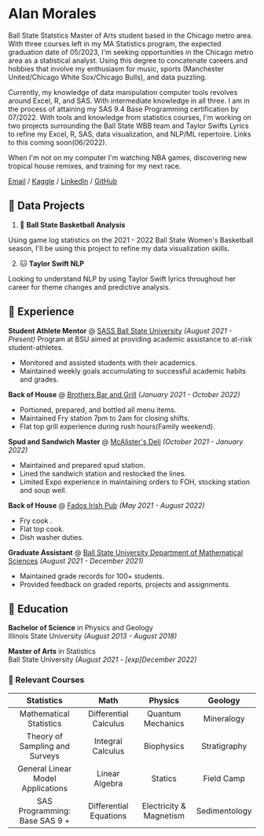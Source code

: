 
# Alan Morales


Ball State Statstics Master of Arts student based in the Chicago metro area. With three courses left in my MA Statistics program, the expected graduation date of 05/2023, I'm seeking opportunities in the Chicago metro area as a statistical analyst. Using this degree to concatenate careers and hobbies that involve my enthusiasm for music, sports (Manchester United/Chicago White Sox/Chicago Bulls), and data puzzling. 

Currently, my knowledge of data manipulation computer tools revolves around Excel, R, and SAS. With intermediate knowledge in all three. I am in the process of attaining my SAS 9.4 Base Programming certification by 07/2022. With tools and knowledge from statistics courses, I'm working on two projects surrounding the Ball State WBB team and Taylor Swifts Lyrics to refine my Excel, R, SAS, data visualization, and NLP/ML repertoire. Links to this coming soon(06/2022).

When I'm not on my computer I'm watching NBA games, discovering new tropical house remixes, and training for my next race.


[Email](mailto:atsmoral13@protonmail.ch) / [Kaggle](https://www.kaggle.com/alanmorales) / [LinkedIn](www.linkedin.com/in/amorales13
) / [GitHub](https://github.com/aswift13)

## 📘 Data Projects

1. 🏀 **Ball State Basketball Analysis**

Using game log statistics on the 2021 - 2022 Ball State Women's Basketball season, I'll be using this project to refine my data visualization skills. 

2. 🐱 **Taylor Swift NLP** 

Looking to understand NLP by using Taylor Swift lyrics throughout her career for theme changes and predictive analysis. 


## 💼  Experience

**Student Athlete Mentor** @ [SASS Ball State University](https://www.bsu.edu/about/administrativeoffices/sass) _(August 2021 - Present)_
Program at BSU aimed at providing academic assistance to at-risk student-athletes.

- Monitored and assisted students with their academics.
- Maintained weekly goals accumulating to successful academic habits and grades.  

**Back of House** @ [Brothers Bar and Grill](https://www.brothersbar.com/muncie) _(January 2021 - October 2022)_

- Portioned, prepared, and bottled all menu items. 
- Maintained Fry station 7pm to 2am for closing shifts. 
- Flat top grill experience during rush hours(Family weekend).  

**Spud and Sandwich Master** @ [McAlister's Deli](https://locations.mcalistersdeli.com/in/muncie/600-e-mcgalliard-rd) _(October 2021 - January 2022)_

- Maintained and prepared spud station. 
- Lined the sandwich station and restocked the lines.
- Limited Expo experience in maintaining orders to FOH, stocking station and soup well. 

**Back of House** @ [Fados Irish Pub](https://fadoirishpub.com/chicago/) _(May 2021 - August 2022)_ 

- Fry cook .
- Flat top cook.
- Dish washer duties. 

**Graduate Assistant** @ [Ball State University Department of Mathematical Sciences](https://www.bsu.edu/academics/collegesanddepartments/math) _(August 2021 - December 2021)_

- Maintained grade records for 100+ students.
- Provided feedback on graded reports, projects and assignments. 


## 🏫 Education

 **Bachelor of Science** in Physics and Geology  
 Illinois State University _(August 2013 - August 2018)_

 **Master of Arts** in Statistics  
 Ball State University _(August 2021 - [exp]December 2022)_ 

### 📝 Relevant Courses


| Statistics | Math | Physics | Geology |
| :---: | :---: |     :---:      |:---:|
|Mathematical Statistics| Differential Calculus   | Quantum Mechanics     | Mineralogy    |
|Theory of Sampling and Surveys| Integral Calculus     | Biophysics       | Stratigraphy      |
|General Linear Model Applications|  Linear Algebra   | Statics     | Field Camp    |
|SAS Programming: Base SAS 9	+| Differential Equations     | Electricity & Magnetism       | Sedimentology      |

